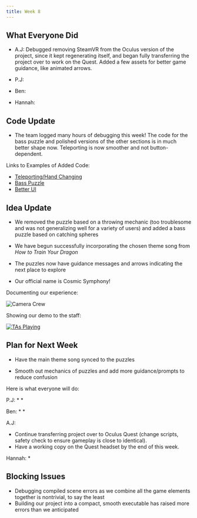 ```yaml
---
title: Week 8
---
```


## What Everyone Did
* A.J: Debugged removing SteamVR from the Oculus version of the project, since it kept regenerating itself, and began fully transferring the project over to work on the Quest. Added a few assets for better game guidance, like animated arrows.

* P.J: 

* Ben: 

* Hannah: 


## Code Update
* The team logged many hours of debugging this week! The code for the bass puzzle and polished versions of the other sections is in much better shape now. Teleporting is now smoother and not button-dependent.

Links to Examples of Added Code:
* [Teleporting/Hand Changing](https://github.com/UWRealityLab/vrcapstone19sp-team7/tree/master/PhantasiaConductor/Assets/Scripts/Teleporting)
* [Bass Puzzle](https://github.com/UWRealityLab/vrcapstone19sp-team7/tree/master/PhantasiaConductor/Assets/Scripts/RadialPuzzle)
* [Better UI](https://github.com/UWRealityLab/vrcapstone19sp-team7/tree/master/PhantasiaConductor/Assets/Scripts/UI)


## Idea Update
* We removed the puzzle based on a throwing mechanic (too troublesome and was not generalizing well for a variety of users) and added a bass puzzle based on catching spheres

* We have begun successfully incorporating the chosen theme song from *How to Train Your Dragon*

* The puzzles now have guidance messages and arrows indicating the next place to explore

* Our official name is Cosmic Symphony!

Documenting our experience:

![Camera Crew](https://github.com/UWRealityLab/vrcapstone19sp-team7/blob/gh-pages/assets/IMG_3356.JPG)

Showing our demo to the staff:

[![TAs Playing](http://img.youtube.com/vi/U1TyBVXH3E8/0.jpg)](https://youtu.be/U1TyBVXH3E8)



## Plan for Next Week

* Have the main theme song synced to the puzzles 

* Smooth out mechanics of puzzles and add more guidance/prompts to reduce confusion

Here is what everyone will do:

P.J: 
* 
* 

Ben:
* 
*

A.J:
* Continue transferring project over to Oculus Quest (change scripts, safety check to ensure gameplay is close to identical).
* Have a working copy on the Quest headset by the end of this week.

Hannah:
* 


## Blocking Issues
* Debugging compiled scene errors as we combine all the game elements together is nontrivial, to say the least
* Building our project into a compact, smooth executable has raised more errors than we anticipated
